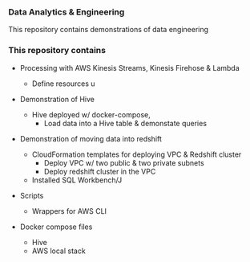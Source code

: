 ### Data Analytics & Engineering ###

This repository contains demonstrations of data engineering 

### This repository contains ###
* Processing with AWS Kinesis Streams, Kinesis Firehose & Lambda
    - Define resources u

* Demonstration of Hive
    - Hive deployed w/ docker-compose, 
        - Load data into a Hive table & demonstate queries
* Demonstration of moving data into redshift
    - CloudFormation templates for deploying VPC & Redshift cluster
         - Deploy VPC w/ two public & two private subnets
         - Deploy redshift cluster in the VPC    
    - Installed SQL Workbench/J

* Scripts
    - Wrappers for AWS CLI

* Docker compose files
    - Hive
    - AWS local stack
